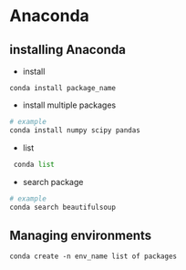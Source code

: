 # Anaconda
## installing Anaconda
- install 
 ```
 conda install package_name
 ```
- install multiple packages
 ```python
 # example
 conda install numpy scipy pandas
 ```
 - list
```python
 conda list
 ```
 - search package
 ```python
 # example
 conda search beautifulsoup
 ```
## Managing environments
 ```
conda create -n env_name list of packages
 ```
